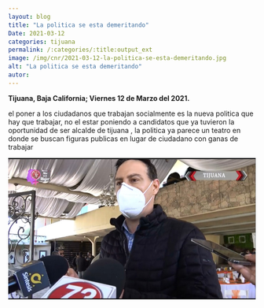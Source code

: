 ```yaml
---
layout: blog
title: "La politica se esta demeritando"
Date: 2021-03-12
categories: tijuana
permalink: /:categories/:title:output_ext
image: /img/cnr/2021-03-12-la-politica-se-esta-demeritando.jpg
alt: "La politica se esta demeritando"
autor:
---
```


**Tijuana, Baja California; Viernes 12 de Marzo del 2021.** 

el poner a los ciudadanos que trabajan socialmente es la nueva politica que hay que trabajar, no el estar poniendo a candidatos que ya tuvieron la oportunidad de ser alcalde de tijuana , la politica ya parece un teatro en donde se buscan figuras publicas en lugar de ciudadano con ganas de trabajar

<div id="carouselExampleSlidesOnly" class="carousel slide" data-ride="carousel">
  <div class="carousel-inner">
    <div class="carousel-item active">
       <img class="d-block w-100" src="/img/cnr/2021-03-12-la-politica-se-esta-demeritando.jpg" loading="lazy"  alt="La politica se esta demeritando">
    </div>
  </div>
</div>